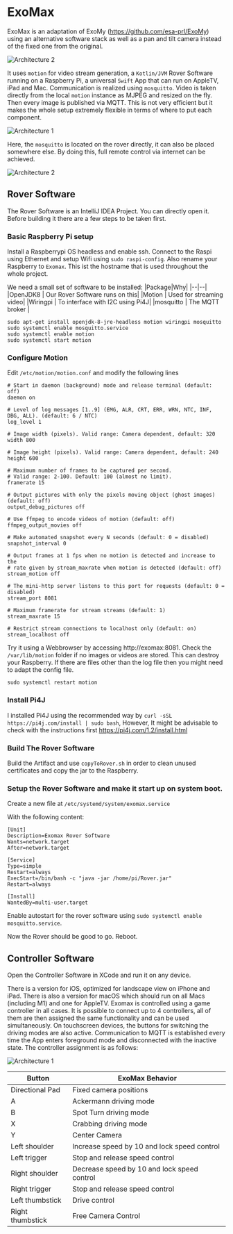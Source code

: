 # ExoMax

ExoMax is an adaptation of ExoMy (https://github.com/esa-prl/ExoMy) using an alternative software stack as well as a pan and tilt camera instead of the fixed one from the original.

![Architecture 2](images/exomax.png)

It uses `motion` for video stream generation, a `Kotlin/JVM` Rover Software running on a Raspberry Pi, a universal `Swift` App that can run on AppleTV, iPad and Mac.
Communication is realized using `mosquitto`. Video is taken directly from the local `motion` instance as MJPEG and resized on the fly. Then every image is published via MQTT. This is not very efficient but it makes the whole setup extremely flexible in terms of where to put each component.

![Architecture 1](images/arch_1.png)

Here, the `mosquitto` is located on the rover directly, it can also be placed somewhere else. By doing this, full remote control via internet can be achieved.

![Architecture 2](images/arch_2.png)


## Rover Software

The Rover Software is an IntelliJ IDEA Project. You can directly open it. Before building it there are a few steps to be taken first.

### Basic Raspberry Pi setup
Install a Raspberrypi OS headless and enable ssh. Connect to the Raspi using Ethernet and setup Wifi using `sudo raspi-config`. Also rename your Raspberry to `Exomax`. This ist the hostname that is used throughout the whole project.

We need a small set of software to be installed:
|Package|Why|
|--|--|
|OpenJDK8 | Our Rover Software runs on this|
|Motion | Used for streaming video|
|Wiringpi | To interface with I2C using Pi4J|
|mosquitto | The MQTT broker |

````
sudo apt-get install openjdk-8-jre-headless motion wiringpi mosquitto
sudo systemctl enable mosquitto.service
sudo systemctl enable motion
sudo systemctl start motion
````

### Configure Motion

Edit `/etc/motion/motion.conf` and modify the following lines
````
# Start in daemon (background) mode and release terminal (default: off)
daemon on

# Level of log messages [1..9] (EMG, ALR, CRT, ERR, WRN, NTC, INF, DBG, ALL). (default: 6 / NTC)
log_level 1

# Image width (pixels). Valid range: Camera dependent, default: 320
width 800

# Image height (pixels). Valid range: Camera dependent, default: 240
height 600

# Maximum number of frames to be captured per second.
# Valid range: 2-100. Default: 100 (almost no limit).
framerate 15

# Output pictures with only the pixels moving object (ghost images) (default: off)
output_debug_pictures off

# Use ffmpeg to encode videos of motion (default: off)
ffmpeg_output_movies off

# Make automated snapshot every N seconds (default: 0 = disabled)
snapshot_interval 0

# Output frames at 1 fps when no motion is detected and increase to the
# rate given by stream_maxrate when motion is detected (default: off)
stream_motion off

# The mini-http server listens to this port for requests (default: 0 = disabled)
stream_port 8081

# Maximum framerate for stream streams (default: 1)
stream_maxrate 15

# Restrict stream connections to localhost only (default: on)
stream_localhost off
````
Try it using a Webbrowser by accessing http://exomax:8081.
Check the `/var/lib/motion` folder if no images or videos are stored. This can destroy your Raspberry. If there are files other than the log file then you might need to adapt the config file.

````
sudo systemctl restart motion
````

### Install Pi4J

I installed Pi4J using the recommended way by `curl -sSL https://pi4j.com/install | sudo bash`, However, It might be advisable to check with the instructions first https://pi4j.com/1.2/install.html

### Build The Rover Software
Build the Artifact and use `copyToRover.sh` in order to clean unused certificates and copy the jar to the Raspberry.


### Setup the Rover Software and make it start up on system boot.

Create a new file at `/etc/systemd/system/exomax.service`

With the following content:

````
[Unit]
Description=Exomax Rover Software
Wants=network.target
After=network.target

[Service]
Type=simple
Restart=always
ExecStart=/bin/bash -c "java -jar /home/pi/Rover.jar"
Restart=always

[Install]
WantedBy=multi-user.target
````

Enable autostart for the rover software using `sudo systemctl enable mosquitto.service`.

Now the Rover should be good to go. Reboot.

## Controller Software

Open the Controller Software in XCode and run it on any device.

There is a version for iOS, optimized for landscape view on iPhone and iPad. There is also a version for macOS which should run on all Macs (including M1) and one for AppleTV. Exomax is controlled using a game controller in all cases. It is possible to connect up to 4 controllers, all of them are then assigned the same functionality and can be used simultaneously. On touchscreen devices, the buttons for switching the driving modes are also active.
Communication to MQTT is established every time the App enters foreground mode and disconnected with the inactive state. The controller assignment is as follows:

![Architecture 1](images/controller.png)


|Button|ExoMax Behavior|
|--|--|
|Directional Pad|	Fixed camera positions|
|A|Ackermann driving mode|
|B|Spot Turn driving mode|
|X|Crabbing driving mode|
|Y|Center Camera|
|Left shoulder|Increase speed by 10 and lock speed control|
|Left trigger|Stop and release speed control|
|Right shoulder|Decrease speed by 10 and lock speed control|
|Right trigger|Stop and release speed control|
|Left thumbstick|Drive control|
|Right thumbstick|Free Camera Control|
